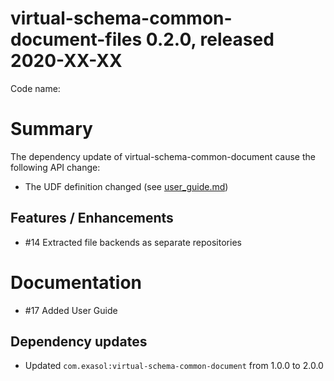 # virtual-schema-common-document-files 0.2.0, released 2020-XX-XX
 
Code name: 
 

# Summary

The dependency update of virtual-schema-common-document cause the following API change:

* The UDF definition changed (see [user_guide.md](../user-guide/user_guide.md))

## Features / Enhancements

* #14 Extracted file backends as separate repositories

# Documentation

* #17 Added User Guide

## Dependency updates

* Updated `com.exasol:virtual-schema-common-document` from 1.0.0 to 2.0.0 

